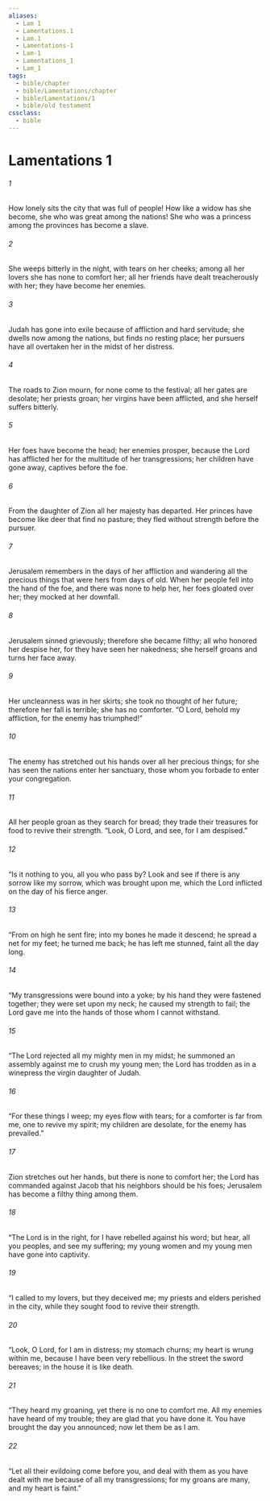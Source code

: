 ```yaml
---
aliases:
  - Lam 1
  - Lamentations.1
  - Lam.1
  - Lamentations-1
  - Lam-1
  - Lamentations_1
  - Lam_1
tags:
  - bible/chapter
  - bible/Lamentations/chapter
  - bible/Lamentations/1
  - bible/old testament
cssclass:
  - bible
---
```


# Lamentations 1

###### 1
How lonely sits the city that was full of people! How like a widow has she become, she who was great among the nations! She who was a princess among the provinces has become a slave.
###### 2
She weeps bitterly in the night, with tears on her cheeks;   among all her lovers she has none to comfort her;   all her friends have dealt treacherously with her; they have become her enemies.
###### 3
Judah has gone into exile because of affliction and hard servitude;   she dwells now among the nations,   but finds no resting place; her pursuers have all overtaken her in the midst of her distress.
###### 4
The roads to Zion mourn, for none come to the festival;   all her gates are desolate; her priests groan; her virgins have been afflicted, and she herself suffers bitterly.
###### 5
Her foes have become the head; her enemies prosper, because the Lord has afflicted her   for the multitude of her transgressions;   her children have gone away, captives before the foe.
###### 6
From the daughter of Zion all her majesty has departed. Her princes have become like deer   that find no pasture; they fled without strength before the pursuer.
###### 7
Jerusalem remembers in the days of her affliction and wandering   all the precious things that were hers from days of old. When her people fell into the hand of the foe, and there was none to help her, her foes gloated over her; they mocked at her downfall.
###### 8
Jerusalem sinned grievously; therefore she became filthy; all who honored her despise her,   for they have seen her nakedness; she herself groans and turns her face away.
###### 9
Her uncleanness was in her skirts;   she took no thought of her future; therefore her fall is terrible;   she has no comforter. “O Lord, behold my affliction, for the enemy has triumphed!”
###### 10
The enemy has stretched out his hands over all her precious things; for she has seen the nations enter her sanctuary, those whom you forbade to enter your congregation.
###### 11
All her people groan as they search for bread; they trade their treasures for food to revive their strength. “Look, O Lord, and see, for I am despised.”
###### 12
“Is it nothing to you, all you who pass by?   Look and see if there is any sorrow like my sorrow, which was brought upon me, which the Lord inflicted on the day of his fierce anger.
###### 13
“From on high he sent fire; into my bones he made it descend;   he spread a net for my feet; he turned me back;   he has left me stunned, faint all the day long.
###### 14
“My transgressions were bound into a yoke; by his hand they were fastened together; they were set upon my neck; he caused my strength to fail; the Lord gave me into the hands of those whom I cannot withstand.
###### 15
“The Lord rejected all my mighty men in my midst; he summoned an assembly against me to crush my young men;   the Lord has trodden as in a winepress the virgin daughter of Judah.
###### 16
“For these things I weep; my eyes flow with tears; for a comforter is far from me, one to revive my spirit; my children are desolate, for the enemy has prevailed.”
###### 17
Zion stretches out her hands, but there is none to comfort her; the Lord has commanded against Jacob that his neighbors should be his foes; Jerusalem has become a filthy thing among them.
###### 18
“The Lord is in the right,   for I have rebelled against his word; but hear, all you peoples, and see my suffering;   my young women and my young men have gone into captivity.
###### 19
“I called to my lovers, but they deceived me; my priests and elders perished in the city, while they sought food to revive their strength.
###### 20
“Look, O Lord, for I am in distress;   my stomach churns; my heart is wrung within me, because I have been very rebellious.   In the street the sword bereaves; in the house it is like death.
###### 21
“They heard  my groaning, yet there is no one to comfort me. All my enemies have heard of my trouble;   they are glad that you have done it. You have brought the day you announced;   now let them be as I am.
###### 22
“Let all their evildoing come before you, and deal with them as you have dealt with me because of all my transgressions; for my groans are many, and my heart is faint.”


